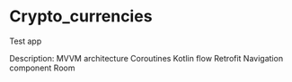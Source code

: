 # Crypto_currencies
Test app

Description:
MVVM architecture
Coroutines
Kotlin flow
Retrofit
Navigation component
Room
